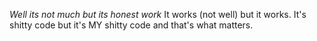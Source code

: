 *Well its not much but its honest work*
It works (not well) but it works.
It's shitty code but it's MY shitty code and that's what matters.
